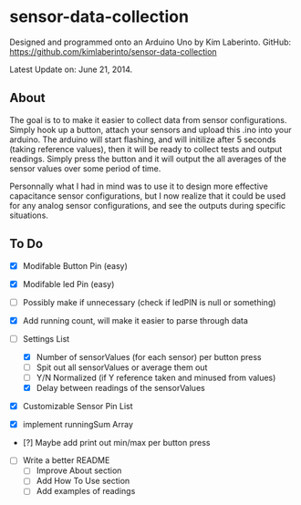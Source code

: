 sensor-data-collection
======================

Designed and programmed onto an Arduino Uno by Kim Laberinto.
GitHub: https://github.com/kimlaberinto/sensor-data-collection

Latest Update on: June 21, 2014.

About
-----

The goal is to to make it easier to collect data from sensor configurations. Simply hook up a button, attach your sensors and upload this .ino into your arduino. The arduino will start flashing, and will initilize after 5 seconds (taking reference values), then it will be ready to collect tests and output readings. Simply press the button and it will output the all averages of the sensor values over some period of time.

Personnally what I had in mind was to use it to design more effective capacitance sensor configurations, but I now realize that it could be used for any analog sensor configurations, and see the outputs during specific situations.

To Do
-----

- [x] Modifable Button Pin (easy)
- [x] Modifable led Pin (easy)
 - [ ] Possibly make if unnecessary (check if ledPIN is null or something)
- [x] Add running count, will make it easier to parse through data

- [ ] Settings List
  - [x] Number of sensorValues (for each sensor) per button press
  - [ ] Spit out all sensorValues or average them out
  - [ ] Y/N Normalized (if Y reference taken and minused from values)
  - [x] Delay between readings of the sensorValues

- [x] Customizable Sensor Pin List
- [x] implement runningSum Array

- [?] Maybe add print out min/max per button press

- [ ] Write a better README
  - [ ] Improve About section
  - [ ] Add How To Use section
  - [ ] Add examples of readings